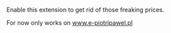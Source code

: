 Enable this extension to get rid of those freaking
prices.

For now only works on www.e-piotripawel.pl
